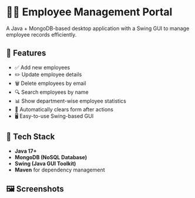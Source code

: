# 🧑‍💼 Employee Management Portal

A Java + MongoDB-based desktop application with a Swing GUI to manage employee records efficiently.

## 🚀 Features

- ✅ Add new employees
- ✏️ Update employee details
- 🗑️ Delete employees by email
- 🔍 Search employees by name
- 📊 Show department-wise employee statistics
- 🧹 Automatically clears form after actions
- 🖥️ Easy-to-use Swing-based GUI

## 🧰 Tech Stack

- **Java 17+**
- **MongoDB (NoSQL Database)**
- **Swing (Java GUI Toolkit)**
- **Maven** for dependency management

  
## 🖼️ Screenshots

